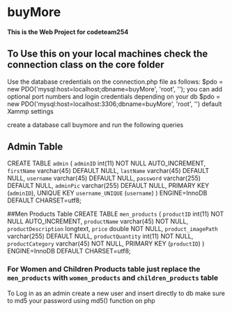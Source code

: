 # buyMore
#### This is the Web Project for codeteam254
## To Use this on your local machines check the connection class on the core folder
Use the database credentials on the connection.php file as follows:
$pdo = new PDO('mysql:host=localhost;dbname=buyMore', 'root', ''); you can add optional port numbers and login credentials depending on your db
$pdo = new PDO('mysql:host=localhost:3306;dbname=buyMore', 'root', '') default Xammp settings

create a database call buymore and run the following queries
## Admin Table
CREATE TABLE `admin` (
  `adminID` int(11) NOT NULL AUTO_INCREMENT,
  `firstName` varchar(45) DEFAULT NULL,
  `lastName` varchar(45) DEFAULT NULL,
  `username` varchar(45) DEFAULT NULL,
  `password` varchar(255) DEFAULT NULL,
  `adminPic` varchar(255) DEFAULT NULL,
  PRIMARY KEY (`adminID`),
  UNIQUE KEY `username_UNIQUE` (`username`)
) ENGINE=InnoDB DEFAULT CHARSET=utf8;

##Men Products Table
CREATE TABLE `men_products` (
  `productID` int(11) NOT NULL AUTO_INCREMENT,
  `productName` varchar(45) NOT NULL,
  `productDescription` longtext,
  `price` double NOT NULL,
  `product_imagePath` varchar(255) DEFAULT NULL,
  `productQuantity` int(11) NOT NULL,
  `productCategory` varchar(45) NOT NULL,
  PRIMARY KEY (`productID`)
) ENGINE=InnoDB DEFAULT CHARSET=utf8;

### For Women and Children Products table just replace the `men_products` with `women_products` and `children_products` table

To Log in as an admin create a new user and insert directly to db
make sure to md5 your password using md5() function on php


